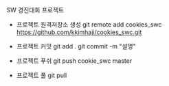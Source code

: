 SW 경진대회 프로젝트

- 프로젝트 원격저장소 생성
git remote add cookies_swc https://github.com/kkimhaji/cookies_swc.git

- 프로젝트 커밋
git add .
git commit -m "설명"

- 프로젝트 푸쉬
git push cookie_swc master

- 프로젝트 풀
git pull
